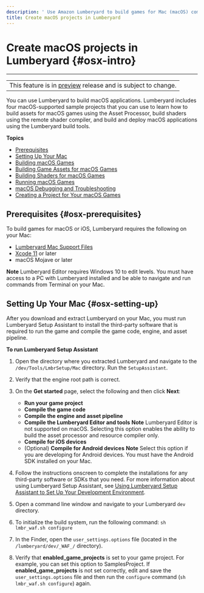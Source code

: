 ```yaml
---
description: ' Use Amazon Lumberyard to build games for Mac (macOS) computers. '
title: Create macOS projects in Lumberyard
---
```

# Create macOS projects in Lumberyard {#osx-intro}


****

|  |
| --- |
| This feature is in [preview](/docs/userguide/ly-glos-chap#preview) release and is subject to change\.  |

You can use Lumberyard to build macOS applications\. Lumberyard includes four macOS\-supported sample projects that you can use to learn how to build assets for macOS games using the Asset Processor, build shaders using the remote shader compiler, and build and deploy macOS applications using the Lumberyard build tools\.

**Topics**
+ [Prerequisites](#osx-prerequisites)
+ [Setting Up Your Mac](#osx-setting-up)
+ [Building macOS Games](/docs/userguide/macos/game-building.md)
+ [Building Game Assets for macOS Games](/docs/userguide/macos/assets-building.md)
+ [Building Shaders for macOS Games](/docs/userguide/macos/shaders-building.md)
+ [Running macOS Games](/docs/userguide/macos/game-deploying.md)
+ [macOS Debugging and Troubleshooting](/docs/userguide/macos/debugging-troubleshooting.md)
+ [Creating a Project for Your macOS Games](/docs/userguide/macos/game-creating.md)

## Prerequisites {#osx-prerequisites}

To build games for macOS or iOS, Lumberyard requires the following on your Mac:
+ [Lumberyard Mac Support Files](https://aws.amazon.com/lumberyard/downloads/)
+ [Xcode 11](https://developer.apple.com/xcode/download/) or later
+ macOS Mojave or later

**Note**
Lumberyard Editor requires Windows 10 to edit levels\. You must have access to a PC with Lumberyard installed and be able to navigate and run commands from Terminal on your Mac\.

## Setting Up Your Mac {#osx-setting-up}

After you download and extract Lumberyard on your Mac, you must run Lumberyard Setup Assistant to install the third\-party software that is required to run the game and compile the game code, engine, and asset pipeline\.

**To run Lumberyard Setup Assistant**

1. Open the directory where you extracted Lumberyard and navigate to the `/dev/Tools/LmbrSetup/Mac` directory\. Run the `SetupAssistant`\.

1. Verify that the engine root path is correct\.

1. On the **Get started** page, select the following and then click **Next**:
   + **Run your game project**
   + **Compile the game code**
   + **Compile the engine and asset pipeline**
   + **Compile the Lumberyard Editor and tools**
**Note**
Lumberyard Editor is not supported on macOS\. Selecting this option enables the ability to build the asset processor and resource compiler only\.
   + **Compile for iOS devices**
   + \(Optional\) **Compile for Android devices**
**Note**
Select this option if you are developing for Android devices\. You must have the Android SDK installed on your Mac\.

1. Follow the instructions onscreen to complete the installations for any third\-party software or SDKs that you need\. For more information about using Lumberyard Setup Assistant, see [Using Lumberyard Setup Assistant to Set Up Your Development Environment](/docs/userguide/lumberyard-launcher-intro.md)\.

1. Open a command line window and navigate to your Lumberyard `dev` directory\.

1. To initialize the build system, run the following command: `sh lmbr_waf.sh configure`

1. In the Finder, open the `user_settings.options` file \(located in the `/lumberyard/dev/_WAF_/` directory\)\.

1. Verify that **enabled\_game\_projects** is set to your game project\. For example, you can set this option to SamplesProject\. If **enabled\_game\_projects** is not set correctly, edit and save the `user_settings.options` file and then run the `configure` command \(`sh lmbr_waf.sh configure`\) again\.